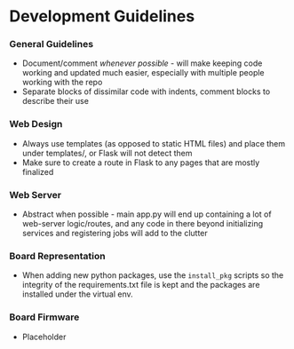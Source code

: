 # Development Guidelines

### General Guidelines

- Document/comment *whenever possible* - will make keeping code working and updated much easier, especially with multiple people working with the repo
- Separate blocks of dissimilar code with indents, comment blocks to describe their use

### Web Design

- Always use templates (as opposed to static HTML files) and place them under templates/, or Flask will not detect them
- Make sure to create a route in Flask to any pages that are mostly finalized

### Web Server 

- Abstract when possible - main app.py will end up containing a lot of web-server logic/routes, and any code in there beyond initializing services and registering jobs will add to the clutter

### Board Representation

- When adding new python packages, use the `install_pkg` scripts so the integrity of the requirements.txt file is kept and the packages are installed under the virtual env. 

### Board Firmware

- Placeholder
